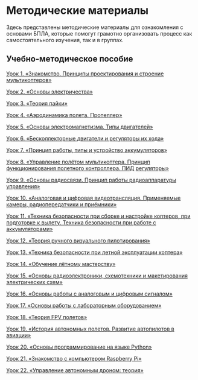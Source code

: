 Методические материалы
======================

Здесь представлены методические материалы для ознакомления с основами БПЛА,
которые помогут грамотно организовать процесс как самостоятельного изучения, так и в группах.

Учебно-методическое пособие
---------------------------

[Урок 1. «Знакомство. Принципы проектирования и строение мультикоптеров»](https://github.com/CopterExpress/drone/blob/master/docs/ru/metodmaterials.md)

[Урок 2. «Основы электричества»](https://github.com/CopterExpress/drone/blob/master/docs/ru/metodmaterials.md)

[Урок 3. «Теория пайки»](https://github.com/CopterExpress/drone/blob/master/docs/ru/metodmaterials.md)

[Урок 4. «Аэродинамика полета. Пропеллер»](https://github.com/CopterExpress/drone/blob/master/docs/ru/metodmaterials.md)

[Урок 5. «Основы электромагнетизма. Типы двигателей»](https://github.com/CopterExpress/drone/blob/master/docs/ru/metodmaterials.md)

[Урок 6. «Бесколлекторные двигатели и регуляторы их хода»](https://github.com/CopterExpress/drone/blob/master/docs/ru/metodmaterials.md)

[Урок 7. «Принцип работы, типы и устройство аккумуляторов»](https://github.com/CopterExpress/drone/blob/master/docs/ru/metodmaterials.md)

[Урок 8. «Управление полётом мультикоптера. Принцип функционирования полетного контроллера. ПИД регуляторы»](https://github.com/CopterExpress/drone/blob/master/docs/ru/metodmaterials.md)

[Урок 9. «Основы радиосвязи. Принцип работы радиоаппаратуры управления»](https://github.com/CopterExpress/drone/blob/master/docs/ru/metodmaterials.md)

[Урок 10. «Аналоговая и цифровая видеотрансляция. Применяемые камеры, радиопередатчики и приёмники»](https://github.com/CopterExpress/drone/blob/master/docs/ru/metodmaterials.md)

[Урок 11. «Техника безопасности при сборке и настройке коптеров, при подготовке к вылету. Техника безопасности при работе с аккумуляторами»](https://github.com/CopterExpress/drone/blob/master/docs/ru/metodmaterials.md)

[Урок 12. «Теория ручного визуального пилотирования»](https://github.com/CopterExpress/drone/blob/master/docs/ru/metodmaterials.md)

[Урок 13. «Техника безопасности при летной эксплуатации коптера»](https://github.com/CopterExpress/drone/blob/master/docs/ru/metodmaterials.md)

[Урок 14. «Обучение лётному мастерству»](https://github.com/CopterExpress/drone/blob/master/docs/ru/metodmaterials.md)

[Урок 15. «Основы радиоэлектроники, схемотехники и макетирования электрических схем»](https://github.com/CopterExpress/drone/blob/master/docs/ru/metodmaterials.md)

[Урок 16. «Основы работы с аналоговым и цифровым сигналом»](https://github.com/CopterExpress/drone/blob/master/docs/ru/metodmaterials.md)

[Урок 17. «Основы работы с лабораторным оборудованием»](https://github.com/CopterExpress/drone/blob/master/docs/ru/metodmaterials.md)

[Урок 18. «Теория FPV полетов»](https://github.com/CopterExpress/drone/blob/master/docs/ru/metodmaterials.md)

[Урок 19. «История автономных полетов. Развитие автопилотов в авиации»](https://github.com/CopterExpress/drone/blob/master/docs/ru/metodmaterials.md)

[Урок 20. «Основы программирование на языке Python»](https://github.com/CopterExpress/drone/blob/master/docs/ru/metodmaterials.md)

[Урок 21. «Знакомство с компьютером Raspberry Pi»](https://github.com/CopterExpress/drone/blob/master/docs/ru/metodmaterials.md)

[Урок 22. «Управление автономным дроном: теория»](https://github.com/CopterExpress/drone/blob/master/docs/ru/metodmaterials.md)
